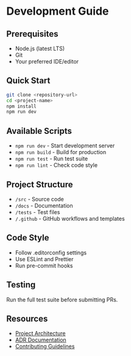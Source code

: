 # Development Guide

## Prerequisites
- Node.js (latest LTS)
- Git
- Your preferred IDE/editor

## Quick Start
```bash
git clone <repository-url>
cd <project-name>
npm install
npm run dev
```

## Available Scripts
- `npm run dev` - Start development server
- `npm run build` - Build for production
- `npm run test` - Run test suite
- `npm run lint` - Check code style

## Project Structure
- `/src` - Source code
- `/docs` - Documentation
- `/tests` - Test files
- `/.github` - GitHub workflows and templates

## Code Style
- Follow .editorconfig settings
- Use ESLint and Prettier
- Run pre-commit hooks

## Testing
Run the full test suite before submitting PRs.

## Resources
- [Project Architecture](../ARCHITECTURE.md)
- [ADR Documentation](./adr/README.md)
- [Contributing Guidelines](../CONTRIBUTING.md)